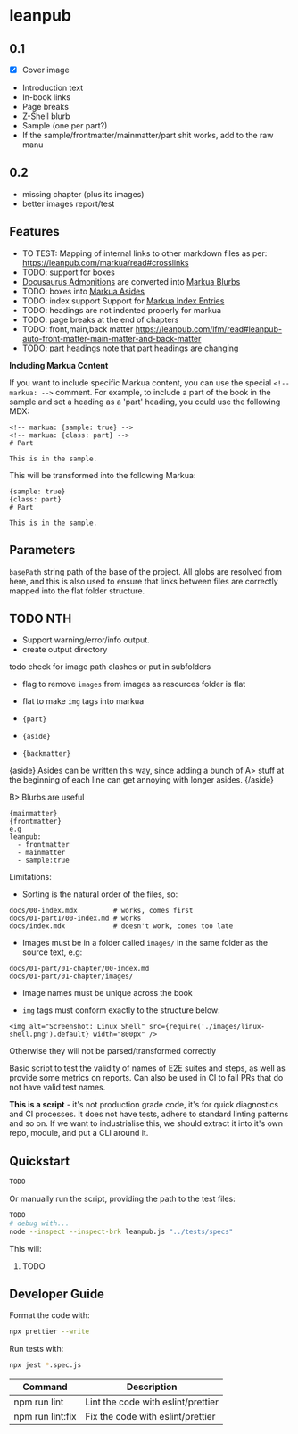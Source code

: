 # leanpub

## 0.1

- [x] Cover image
- Introduction text
- In-book links
- Page breaks
- Z-Shell blurb
- Sample (one per part?)
- If the sample/frontmatter/mainmatter/part shit works, add to the raw manu

## 0.2

- missing chapter (plus its images)
- better images report/test

## Features

- TO TEST: Mapping of internal links to other markdown files as per: https://leanpub.com/markua/read#crosslinks
- TODO: support for boxes
- [Docusaurus Admonitions](https://docusaurus.io/docs/markdown-features/admonitions) are converted into [Markua Blurbs](https://leanpub.com/markua/read#leanpub-auto-blurbs-b-or-blurb)
- TODO: boxes into [Markua Asides](https://leanpub.com/markua/read#leanpub-auto-asides-a-or-aside)
- TODO: index support Support for [Markua Index Entries](http://help.leanpub.com/en/articles/6961502-how-to-create-an-index-in-a-leanpub-book)
- TODO: headings are not indented properly for markua
- TODO: page breaks at the end of chapters
- TODO: front,main,back matter https://leanpub.com/lfm/read#leanpub-auto-front-matter-main-matter-and-back-matter
- TODO: [part headings](https://leanpub.com/markua/read#headings) note that part headings are changing

**Including Markua Content**

If you want to include specific Markua content, you can use the special `<!-- markua: -->` comment. For example, to include a part of the book in the sample and set a heading as a 'part' heading, you could use the following MDX:

```mdx
<!-- markua: {sample: true} -->
<!-- markua: {class: part} -->
# Part

This is in the sample.
```

This will be transformed into the following Markua:

```mdx
{sample: true}
{class: part}
# Part

This is in the sample.
```

## Parameters

`basePath` string path of the base of the project. All globs are resolved from
here, and this is also used to ensure that links between files are correctly
mapped into the flat folder structure.

## TODO NTH

- Support warning/error/info output.
- create output directory

todo check for image path clashes or put in subfolders

- flag to remove `images` from images as resources folder is flat
- flat to make `img` tags into markua

- `{part}`
- `{aside}`
-  `{backmatter}`

{aside}
Asides can be written this way, since adding a bunch of A> stuff at the beginning of each line can get annoying with longer asides.
{/aside}

B> Blurbs are useful


```
{mainmatter}
{frontmatter}
e.g
leanpub:
  - frontmatter
  - mainmatter
  - sample:true
```

Limitations:

- Sorting is the natural order of the files, so:

```
docs/00-index.mdx         # works, comes first
docs/01-part1/00-index.md # works
docs/index.mdx            # doesn't work, comes too late
```

- Images must be in a folder called `images/` in the same folder as the source text, e.g:

```
docs/01-part/01-chapter/00-index.md
docs/01-part/01-chapter/images/
```

- Image names must be unique across the book

- `img` tags must conform exactly to the structure below:

```
<img alt="Screenshot: Linux Shell" src={require('./images/linux-shell.png').default} width="800px" />
```

Otherwise they will not be parsed/transformed correctly

Basic script to test the validity of names of E2E suites and steps, as well as provide some metrics on reports. Can also be used in CI to fail PRs that do not have valid test names.

**This is a script** - it's not production grade code, it's for quick diagnostics and CI processes. It does not have tests, adhere to standard linting patterns and so on. If we want to industrialise this, we should extract it into it's own repo, module, and put a CLI around it.

## Quickstart


```bash
TODO
```

Or manually run the script, providing the path to the test files:

```bash
TODO
# debug with...
node --inspect --inspect-brk leanpub.js "../tests/specs"
```

This will:

1. TODO

## Developer Guide

Format the code with:

```bash
npx prettier --write
```

Run tests with:

```bash
npx jest *.spec.js
```

| Command | Description |
| ------- | ----------- |
| npm run lint | Lint the code with eslint/prettier |
| npm run lint:fix | Fix the code with eslint/prettier |
